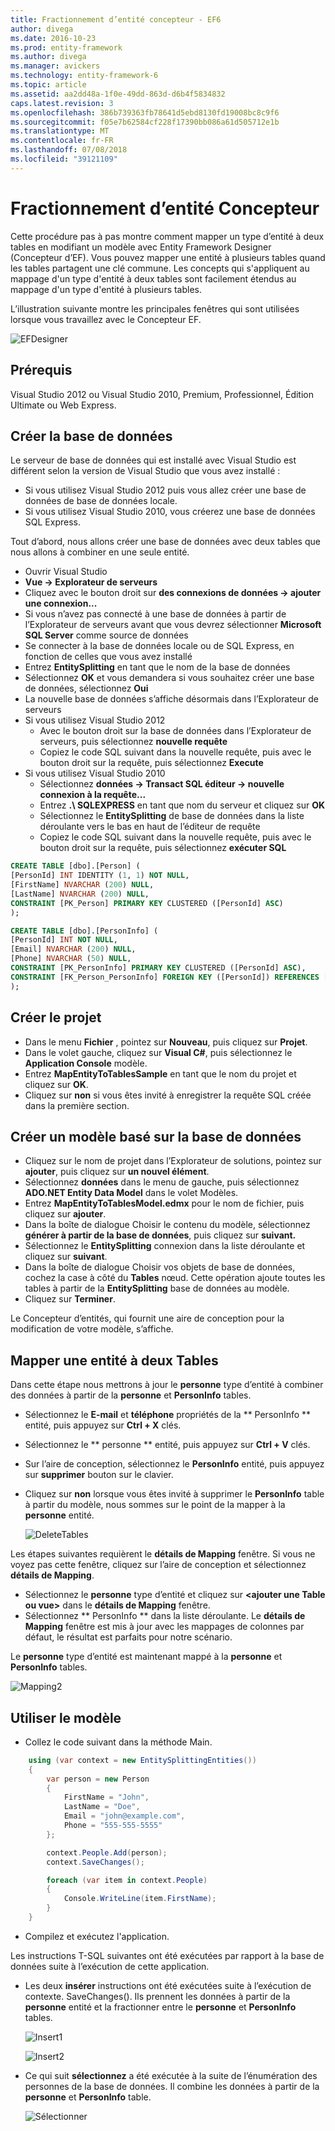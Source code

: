 ```yaml
---
title: Fractionnement d’entité concepteur - EF6
author: divega
ms.date: 2016-10-23
ms.prod: entity-framework
ms.author: divega
ms.manager: avickers
ms.technology: entity-framework-6
ms.topic: article
ms.assetid: aa2dd48a-1f0e-49dd-863d-d6b4f5834832
caps.latest.revision: 3
ms.openlocfilehash: 386b739363fb78641d5ebd8130fd19008bc8c9f6
ms.sourcegitcommit: f05e7b62584cf228f17390bb086a61d505712e1b
ms.translationtype: MT
ms.contentlocale: fr-FR
ms.lasthandoff: 07/08/2018
ms.locfileid: "39121109"
---
```

# <a name="designer-entity-splitting"></a>Fractionnement d’entité Concepteur
Cette procédure pas à pas montre comment mapper un type d’entité à deux tables en modifiant un modèle avec Entity Framework Designer (Concepteur d’EF). Vous pouvez mapper une entité à plusieurs tables quand les tables partagent une clé commune. Les concepts qui s'appliquent au mappage d'un type d'entité à deux tables sont facilement étendus au mappage d'un type d'entité à plusieurs tables.

L’illustration suivante montre les principales fenêtres qui sont utilisées lorsque vous travaillez avec le Concepteur EF.

![EFDesigner](~/ef6/media/efdesigner.png)

## <a name="prerequisites"></a>Prérequis

Visual Studio 2012 ou Visual Studio 2010, Premium, Professionnel, Édition Ultimate ou Web Express.

## <a name="create-the-database"></a>Créer la base de données

Le serveur de base de données qui est installé avec Visual Studio est différent selon la version de Visual Studio que vous avez installé :

-   Si vous utilisez Visual Studio 2012 puis vous allez créer une base de données de base de données locale.
-   Si vous utilisez Visual Studio 2010, vous créerez une base de données SQL Express.

Tout d’abord, nous allons créer une base de données avec deux tables que nous allons à combiner en une seule entité.

-   Ouvrir Visual Studio
-   **Vue -&gt; Explorateur de serveurs**
-   Cliquez avec le bouton droit sur **des connexions de données -&gt; ajouter une connexion...**
-   Si vous n’avez pas connecté à une base de données à partir de l’Explorateur de serveurs avant que vous devrez sélectionner **Microsoft SQL Server** comme source de données
-   Se connecter à la base de données locale ou de SQL Express, en fonction de celles que vous avez installé
-   Entrez **EntitySplitting** en tant que le nom de la base de données
-   Sélectionnez **OK** et vous demandera si vous souhaitez créer une base de données, sélectionnez **Oui**
-   La nouvelle base de données s’affiche désormais dans l’Explorateur de serveurs
-   Si vous utilisez Visual Studio 2012
    -   Avec le bouton droit sur la base de données dans l’Explorateur de serveurs, puis sélectionnez **nouvelle requête**
    -   Copiez le code SQL suivant dans la nouvelle requête, puis avec le bouton droit sur la requête, puis sélectionnez **Execute**
-   Si vous utilisez Visual Studio 2010
    -   Sélectionnez **données -&gt; Transact SQL éditeur -&gt; nouvelle connexion à la requête...**
    -   Entrez **.\\ SQLEXPRESS** en tant que nom du serveur et cliquez sur **OK**
    -   Sélectionnez le **EntitySplitting** de base de données dans la liste déroulante vers le bas en haut de l’éditeur de requête
    -   Copiez le code SQL suivant dans la nouvelle requête, puis avec le bouton droit sur la requête, puis sélectionnez **exécuter SQL**

``` SQL
CREATE TABLE [dbo].[Person] (
[PersonId] INT IDENTITY (1, 1) NOT NULL,
[FirstName] NVARCHAR (200) NULL,
[LastName] NVARCHAR (200) NULL,
CONSTRAINT [PK_Person] PRIMARY KEY CLUSTERED ([PersonId] ASC)
);

CREATE TABLE [dbo].[PersonInfo] (
[PersonId] INT NOT NULL,
[Email] NVARCHAR (200) NULL,
[Phone] NVARCHAR (50) NULL,
CONSTRAINT [PK_PersonInfo] PRIMARY KEY CLUSTERED ([PersonId] ASC),
CONSTRAINT [FK_Person_PersonInfo] FOREIGN KEY ([PersonId]) REFERENCES [dbo].[Person] ([PersonId]) ON DELETE CASCADE
);
```

## <a name="create-the-project"></a>Créer le projet

-   Dans le menu **Fichier** , pointez sur **Nouveau**, puis cliquez sur **Projet**.
-   Dans le volet gauche, cliquez sur **Visual C\#**, puis sélectionnez le **Application Console** modèle.
-   Entrez **MapEntityToTablesSample** en tant que le nom du projet et cliquez sur **OK**.
-   Cliquez sur **non** si vous êtes invité à enregistrer la requête SQL créée dans la première section.

## <a name="create-a-model-based-on-the-database"></a>Créer un modèle basé sur la base de données

-   Cliquez sur le nom de projet dans l’Explorateur de solutions, pointez sur **ajouter**, puis cliquez sur **un nouvel élément**.
-   Sélectionnez **données** dans le menu de gauche, puis sélectionnez **ADO.NET Entity Data Model** dans le volet Modèles.
-   Entrez **MapEntityToTablesModel.edmx** pour le nom de fichier, puis cliquez sur **ajouter**.
-   Dans la boîte de dialogue Choisir le contenu du modèle, sélectionnez **générer à partir de la base de données**, puis cliquez sur **suivant.**
-   Sélectionnez le **EntitySplitting** connexion dans la liste déroulante et cliquez sur **suivant**.
-   Dans la boîte de dialogue Choisir vos objets de base de données, cochez la case à côté du **Tables** nœud.
    Cette opération ajoute toutes les tables à partir de la **EntitySplitting** base de données au modèle.
-   Cliquez sur **Terminer**.

Le Concepteur d’entités, qui fournit une aire de conception pour la modification de votre modèle, s’affiche.

## <a name="map-an-entity-to-two-tables"></a>Mapper une entité à deux Tables

Dans cette étape nous mettrons à jour le **personne** type d’entité à combiner des données à partir de la **personne** et **PersonInfo** tables.

-   Sélectionnez le **E-mail** et **téléphone** propriétés de la ** PersonInfo ** entité, puis appuyez sur **Ctrl + X** clés.
-   Sélectionnez le ** personne ** entité, puis appuyez sur **Ctrl + V** clés.
-   Sur l’aire de conception, sélectionnez le **PersonInfo** entité, puis appuyez sur **supprimer** bouton sur le clavier.
-   Cliquez sur **non** lorsque vous êtes invité à supprimer le **PersonInfo** table à partir du modèle, nous sommes sur le point de la mapper à la **personne** entité.

    ![DeleteTables](~/ef6/media/deletetables.png)

Les étapes suivantes requièrent le **détails de Mapping** fenêtre. Si vous ne voyez pas cette fenêtre, cliquez sur l’aire de conception et sélectionnez **détails de Mapping**.

-   Sélectionnez le **personne** type d’entité et cliquez sur **&lt;ajouter une Table ou vue&gt;** dans le **détails de Mapping** fenêtre.
-   Sélectionnez ** PersonInfo ** dans la liste déroulante.
    Le **détails de Mapping** fenêtre est mis à jour avec les mappages de colonnes par défaut, le résultat est parfaits pour notre scénario.

Le **personne** type d’entité est maintenant mappé à la **personne** et **PersonInfo** tables.

![Mapping2](~/ef6/media/mapping2.png)

## <a name="use-the-model"></a>Utiliser le modèle

-   Collez le code suivant dans la méthode Main.

``` csharp
    using (var context = new EntitySplittingEntities())
    {
        var person = new Person
        {
            FirstName = "John",
            LastName = "Doe",
            Email = "john@example.com",
            Phone = "555-555-5555"
        };

        context.People.Add(person);
        context.SaveChanges();

        foreach (var item in context.People)
        {
            Console.WriteLine(item.FirstName);
        }
    }
```

-   Compilez et exécutez l'application.

Les instructions T-SQL suivantes ont été exécutées par rapport à la base de données suite à l’exécution de cette application. 

-   Les deux **insérer** instructions ont été exécutées suite à l’exécution de contexte. SaveChanges(). Ils prennent les données à partir de la **personne** entité et la fractionner entre le **personne** et **PersonInfo** tables.

    ![Insert1](~/ef6/media/insert1.png)

    ![Insert2](~/ef6/media/insert2.png)
-   Ce qui suit **sélectionnez** a été exécutée à la suite de l’énumération des personnes de la base de données. Il combine les données à partir de la **personne** et **PersonInfo** table.

    ![Sélectionner](~/ef6/media/select.png)
